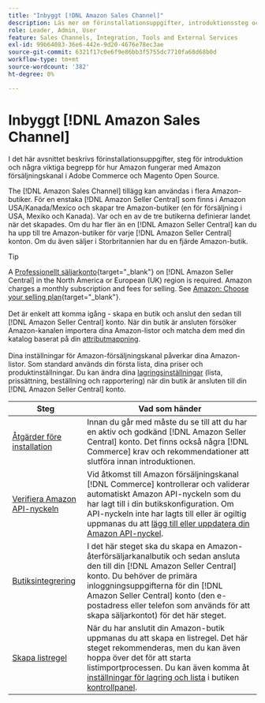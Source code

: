 ```yaml
---
title: "Inbyggt [!DNL Amazon Sales Channel]"
description: Läs mer om förinstallationsuppgifter, introduktionssteg och hur Amazon fungerar med Amazon Sales Channel i Adobe Commerce och Magento Open Source.
role: Leader, Admin, User
feature: Sales Channels, Integration, Tools and External Services
exl-id: 99b64083-36e6-442e-9d20-4676e78ec3ae
source-git-commit: 6321f17c0e6f9e86bb3f5755dc7710fa68d68b0d
workflow-type: tm+mt
source-wordcount: '382'
ht-degree: 0%

---
```


# Inbyggt [!DNL Amazon Sales Channel]

I det här avsnittet beskrivs förinstallationsuppgifter, steg för introduktion och några viktiga begrepp för hur Amazon fungerar med Amazon försäljningskanal i Adobe Commerce och Magento Open Source.

The [!DNL Amazon Sales Channel] tillägg kan användas i flera Amazon-butiker. För en enstaka [!DNL Amazon Seller Central] som finns i Amazon USA/Kanada/Mexico och skapar tre Amazon-butiker (en för försäljning i USA, Mexiko och Kanada). Var och en av de tre butikerna definierar landet när det skapades. Om du har fler än en [!DNL Amazon Seller Central] kan du ha upp till tre Amazon-butiker för varje [!DNL Amazon Seller Central] konton. Om du även säljer i Storbritannien har du en fjärde Amazon-butik.

>[!TIP]
>
>A [Professionellt säljarkonto](https://sell.amazon.com/){target="_blank"} on [!DNL Amazon Seller Central] in the North America or European (UK) region is required. Amazon charges a monthly subscription and fees for selling. See [Amazon: Choose your selling plan](https://sell.amazon.com/pricing.html){target="_blank"}.<br><br>
>Det är enkelt att komma igång - skapa en butik och anslut den sedan till [!DNL Amazon Seller Central] konto.
>När din butik är ansluten försöker Amazon-kanalen importera dina Amazon-listor och matcha dem med din katalog baserat på din [attributmappning](./attributes-view.md).<br><br>
>Dina inställningar för Amazon-försäljningskanal påverkar dina Amazon-listor. Som standard används din första lista, dina priser och produktinställningar. Du kan ändra dina [lagringsinställningar](./ob-store-review.md) (lista, prissättning, beställning och rapportering) när din butik är ansluten till din [!DNL Amazon Seller Central] konto.

| Steg | Vad som händer |
|---------------------------------------------------------|-------------------------------------------------------------------------------------------------------------------------------------------------------------------------------------------------------------------------------------------------------------------------------------------------------------------------|
| [Åtgärder före installation](./amazon-pre-setup-tasks.md) | Innan du går med måste du se till att du har en aktiv och godkänd [!DNL Amazon Seller Central] konto. Det finns också några [!DNL Commerce] krav och rekommendationer att slutföra innan introduktionen. |
| [Verifiera Amazon API-nyckeln](./amazon-verify-api-key.md) | Vid åtkomst till Amazon försäljningskanal [!DNL Commerce] kontrollerar och validerar automatiskt Amazon API-nyckeln som du har lagt till i din butikskonfiguration. Om API-nyckeln inte har lagts till eller är ogiltig uppmanas du att [lägg till eller uppdatera din Amazon API-nyckel](./amazon-verify-api-key.md). |
| [Butiksintegrering](./store-integration.md) | I det här steget ska du skapa en Amazon-återförsäljarkanalbutik och sedan ansluta den till din [!DNL Amazon Seller Central] konto. Du behöver de primära inloggningsuppgifterna för din [!DNL Amazon Seller Central] konto (den e-postadress eller telefon som används för att skapa säljarkontot) för det här steget. |
| [Skapa listregel](./ob-create-listing-rule.md) | När du har anslutit din Amazon-butik uppmanas du att skapa en listregel. Det här steget rekommenderas, men du kan även hoppa över det för att starta listimportprocessen. Du kan även komma åt [inställningar för lagring och lista](./ob-store-review.md) i butiken [kontrollpanel](./amazon-store-dashboard.md). |
